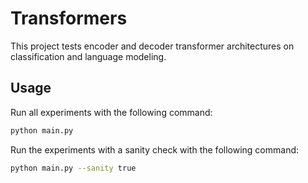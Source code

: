 # Transformers
This project tests encoder and decoder transformer architectures on classification and language modeling.
## Usage 
Run all experiments with the following command:
```bash
python main.py
```
Run the experiments with a sanity check with the following command:
```bash
python main.py --sanity true
```
